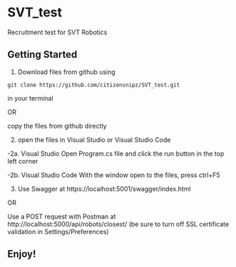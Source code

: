 # SVT_test
Recruitment test for SVT Robotics

## Getting Started
1. Download files from github using 
```
git clone https://github.com/citizensnipz/SVT_test.git
```
in your terminal

OR

copy the files from github directly

2. open the files in Visual Studio or Visual Studio Code

  -2a. Visual Studio
   Open Program.cs file and click the run button in the top left corner
   
  -2b. Visual Studio Code
    With the window open to the files, press ctrl+F5

3. Use Swagger at https://localhost:5001/swagger/index.html

OR

Use a POST request with Postman at http://localhost:5000/api/robots/closest/
(be sure to turn off SSL certificate validation in Settings/Preferences)


## Enjoy!
